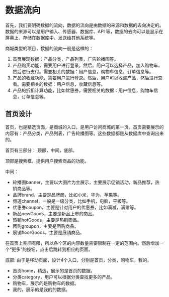 # 数据流向

首先，我们要明确数据的流向，数据的流向是由数据的来源和数据的去向决定的。数据的来源可以是用户输入、传感器、数据库、API 等，数据的去向可以是显示在屏幕上、存储在数据库中、发送给其他系统等。

商城类型的项目，数据的流向一般是这样的：
1. 首页展现数据：产品分类，产品列表，广告轮播图等。
2. 产品购买功能，需要用户进行登录。然后，用户可以选择产品，加入购物车，然后进行支付。需要相关的数据：用户信息，购物车信息，订单信息等。
3. 产品的收藏功能，需要用户进行登录。然后，用户可以收藏产品，然后进行查看。需要相关的数据：用户信息，收藏信息等。
4. 产品的折扣计算功能，比如优惠券，需要相关的数据：用户信息，购物车信息，订单信息等。


## 首页设计

首页，也是精选页面，是商城的入口，是用户访问商城的第一页。首页需要展示的内容有：产品分类，产品列表，广告轮播图等。这些数据都是从数据库中查询出来的。

首页有三部分：
顶部，中间，底部。

顶部是搜索框，提供用户搜索商品的功能。

中间：
- 轮播图banner，主要以大图片为主展示，主要展示促销活动，新品推荐，热销商品等。
- 品牌brand，主要是品牌商，比如小米，华为，苹果等。
- 频道channel，一般是一级分类，比如手机，电脑，平板等。
- 优惠券coupon，主要是针对用户的优惠券，比如满减，满赠等。
- 新品newGoods，主要是新品上市的商品。
- 热销hotGoods，主要是热销商品。
- 团购groupon，主要是团购商品。
- 展销floorGoods，主要是展销商品。

在首页上空间有限，所以各个区的内容数量需要限制在一定的范围内。然后增加一个“更多”的按钮，点击后跳转到相应的页面。

底部:
由于是移动页面，设计4个入口，分别是首页，分类，购物车，我的。
- 首页home，精选，展示的是首页的数据。
- 分类category，用户可以根据分类查找更多的产品。
- 购物车，展示的是购物车的数据。
- 我的，展示的是我的的数据。


